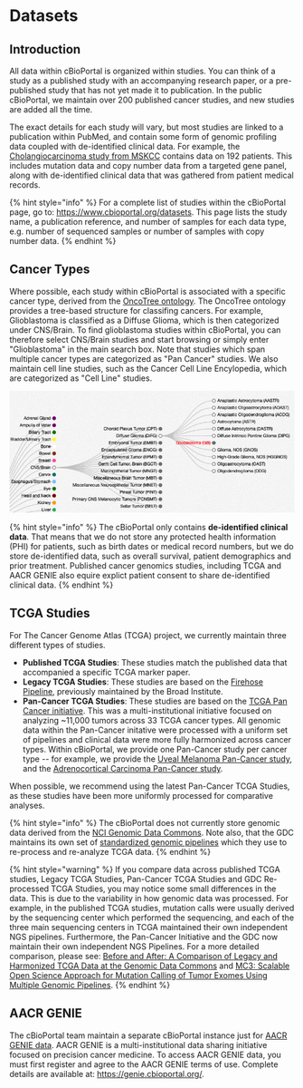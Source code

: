 # Datasets
 
## Introduction

All data within cBioPortal is organized within studies.  You can think of a study as a published study with an accompanying research paper, or a pre-published study that has not yet made it to publication.  In the public cBioPortal, we maintain over 200 published cancer studies, and new studies are added all the time.

The exact details for each study will vary, but most studies are linked to a publication within PubMed, and contain some form of genomic profiling data coupled with de-identified clinical data. For example, the [Cholangiocarcinoma study from MSKCC](https://www.cbioportal.org/study/summary?id=chol_msk_2018) contains data on 192 patients. This includes mutation data and copy number data from a targeted gene panel, along with de-identified clinical data that was gathered from patient medical records.

{% hint style="info" %}
For a complete list of studies within the cBioPortal page, go to:  https://www.cbioportal.org/datasets.  This page lists the study name, a publication reference, and number of samples for each data type, e.g. number of sequenced samples or number of samples with copy number data.
{% endhint %}

## Cancer Types

Where possible, each study within cBioPortal is associated with a specific cancer type, derived from the [OncoTree ontology](http://oncotree.mskcc.org/#/home).  The OncoTree ontology provides a tree-based structure for classifing cancers.  For example, Glioblastoma  is classified as a Diffuse Glioma, which is then categorized under CNS/Brain.  To find glioblastoma studies within cBioPortal, you can therefore select CNS/Brain studies and start browsing or simply enter "Glioblastoma" in the main search box.  Note that studies which span multiple cancer types are categorized as "Pan Cancer" studies.  We also maintain cell line studies, such as the Cancer Cell Line Encylopedia, which are categorized as "Cell Line" studies.

![OncoTree Example](img/oncotree.png)

{% hint style="info" %}
The cBioPortal only contains **de-identified clinical data**.  That means that we do not store any protected health information (PHI) for patients, such as birth dates or medical record numbers, but we do store de-identified data, such as overall survival, patient demographics and prior treatment.  Published cancer genomics studies, including TCGA and AACR GENIE also equire explict patient consent to share de-identified clinical data.
{% endhint %}

## TCGA Studies

For The Cancer Genome Atlas (TCGA) project, we currently maintain three different types of studies.

 * **Published TCGA Studies**:  These studies match the published data that accompanied a specific TCGA marker paper.
 * **Legacy TCGA Studies**:  These studies are based on the [Firehose Pipeline](https://gdac.broadinstitute.org/), previously maintained by the Broad Institute.
 * **Pan-Cancer TCGA Studies**:  These studies are based on the [TCGA Pan Cancer initiative](https://www.cell.com/pb-assets/consortium/pancanceratlas/pancani3/index.html).  This was a multi-institutional initiative focused on analyzing ~11,000 tumors across 33 TCGA cancer types.  All genomic data within the Pan-Cancer initative were processed with a uniform set of pipelines and clinical data were more fully harmonized across cancer types.  Within cBioPortal, we provide one Pan-Cancer study per cancer type -- for example, we provide the [Uveal Melanoma Pan-Cancer study](https://www.cbioportal.org/study/summary?id=uvm_tcga_pan_can_atlas_2018), and the [Adrenocortical Carcinoma Pan-Cancer study](https://www.cbioportal.org/study/summary?id=acc_tcga_pan_can_atlas_2018).

When possible, we recommend using the latest Pan-Cancer TCGA Studies, as these studies have been more uniformly processed for comparative analyses.

{% hint style="info" %}
The cBioPortal does not currently store genomic data derived from the [NCI Genomic Data Commons](https://gdc.cancer.gov/).  Note also, that the GDC maintains its own set of [standardized genomic pipelines](https://gdc.cancer.gov/about-data) which they use to re-process and re-analyze TCGA data.
{% endhint %}

{% hint style="warning" %}
If you compare data across published TCGA studies, Legacy TCGA Studies, Pan-Cancer TCGA Studies and GDC Re-processed TCGA Studies, you may notice some small differences in the data.  This is due to the variability in how genomic data was processed.  For example, in the published TCGA studies, mutation calls were usually derived by the sequencing center which performed the sequencing, and each of the three main sequencing centers in TCGA maintained their own independent NGS pipelines.  Furthermore, the Pan-Cancer Initiative and the GDC now maintain their own independent NGS Pipelines.  For a more detailed comparison, please see:  [Before and After: A Comparison of Legacy and Harmonized TCGA Data at the Genomic Data Commons](https://www.ncbi.nlm.nih.gov/pubmed/31344359) and [MC3:  Scalable Open Science Approach for Mutation Calling of Tumor Exomes Using Multiple Genomic Pipelines](https://www.ncbi.nlm.nih.gov/pmc/articles/PMC6075717/).
{% endhint %}

## AACR GENIE

The cBioPortal team maintain a separate cBioPortal instance just for [AACR GENIE data](https://www.aacr.org/professionals/research/aacr-project-genie/).  AACR GENIE is a multi-institutional data sharing initiative focused on precision cancer medicine.  To access AACR GENIE data, you must first register and agree to the AACR GENIE terms of use.  Complete details are available at:  https://genie.cbioportal.org/.